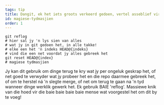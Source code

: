 ```yaml
---
tags: tip
title: Dangit, ek het iets groots verkeerd gedoen, vertel asseblief vir my git het 'n magiese tydmasjien!?!
id: magiese-tydmasjien
order: 1
---
```


```git
git reflog
# hier sal jy 'n lys sien van alles 
# wat jy in git gedoen het, in alle takke!
# elke een het 'n indeks HEAD@{indeks}
# vind die een net voordat jy alles gebreek het
git reset HEAD@{index}
# magiese tydmasjien
```

Jy kan dit gebruik om dinge terug te kry wat jy per ongeluk geskrap het, of net goed te verwyder wat jy probeer het en die repo daarmee gebreek het, of om te herstel ná 'n slegte merge, of net om terug te gaan na 'n tyd wanneer dinge werklik gewerk het. Ek gebruik BAIE 'reflog'. Massiewe knik van die hoed vir die baie baie baie baie mense wat voorgestel het om dit by te voeg!